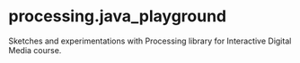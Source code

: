 # processing.java_playground
Sketches and experimentations with Processing library for Interactive Digital Media course.
